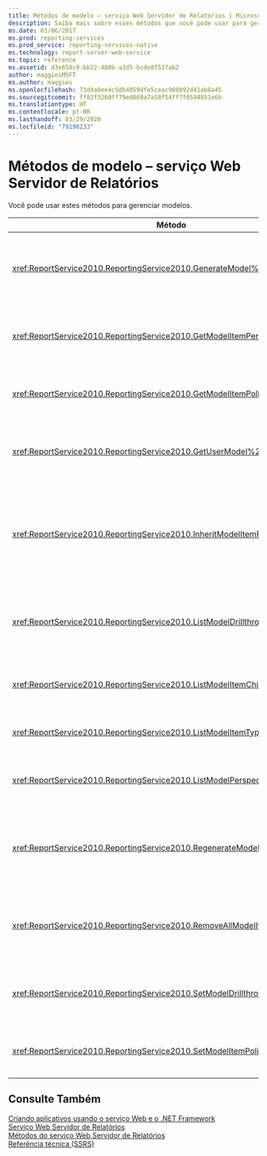 ```yaml
---
title: Métodos de modelo – serviço Web Servidor de Relatórios | Microsoft Docs
description: Saiba mais sobre esses métodos que você pode usar para gerenciar modelos no Serviço Web do Servidor de Relatórios.
ms.date: 03/06/2017
ms.prod: reporting-services
ms.prod_service: reporting-services-native
ms.technology: report-server-web-service
ms.topic: reference
ms.assetid: d3e658c9-bb22-480b-a3d5-bcde8f537ab2
author: maggiesMSFT
ms.author: maggies
ms.openlocfilehash: 73d4a0ee4c5db4059dfe5ceac908b92d41ab8a45
ms.sourcegitcommit: ff82f3260ff79ed860a7a58f54ff7f0594851e6b
ms.translationtype: HT
ms.contentlocale: pt-BR
ms.lasthandoff: 03/29/2020
ms.locfileid: "79198233"
---
```

# <a name="model-methods---report-server-web-service"></a>Métodos de modelo – serviço Web Servidor de Relatórios
  Você pode usar estes métodos para gerenciar modelos.  
  
|Método|Ação|  
|------------|------------|  
|<xref:ReportService2010.ReportingService2010.GenerateModel%2A>|Gera um modelo padrão com base em uma fonte de dados compartilhada.|  
|<xref:ReportService2010.ReportingService2010.GetModelItemPermissions%2A>|Recupera as permissões de usuário associadas ao item de modelo.|  
|<xref:ReportService2010.ReportingService2010.GetModelItemPolicies%2A>|Recupera as políticas associadas a um item de modelo.|  
|<xref:ReportService2010.ReportingService2010.GetUserModel%2A>|Retorna a parte semântica de um modelo para o usuário atual.|  
|<xref:ReportService2010.ReportingService2010.InheritModelItemParentSecurity%2A>|Exclui as políticas associadas com um item de modelo e faz com que o item de modelo herde as políticas de seu pai.|  
|<xref:ReportService2010.ReportingService2010.ListModelDrillthroughReports%2A>|Lista os relatórios de detalhamento associados a uma entidade em um modelo.|  
|<xref:ReportService2010.ReportingService2010.ListModelItemChildren%2A>|Retorna uma matriz de elementos filho de item de modelo.|  
|<xref:ReportService2010.ReportingService2010.ListModelItemTypes%2A>|Retorna uma lista de itens de modelo com suporte.|  
|<xref:ReportService2010.ReportingService2010.ListModelPerspectives%2A>|Lista os modelos e as perspectivas disponíveis para o usuário.|  
|<xref:ReportService2010.ReportingService2010.RegenerateModel%2A>|Atualiza um modelo existente com base nas alterações no esquema da fonte de dados.|  
|<xref:ReportService2010.ReportingService2010.RemoveAllModelItemPolicies%2A>|Exclui todas as políticas associadas a itens de modelo no modelo especificado.|  
|<xref:ReportService2010.ReportingService2010.SetModelDrillthroughReports%2A>|Associa um conjunto de relatórios detalhados junto com um modelo.|  
|<xref:ReportService2010.ReportingService2010.SetModelItemPolicies%2A>|Define as políticas de segurança em um item de modelo.|  
  
## <a name="see-also"></a>Consulte Também  
 [Criando aplicativos usando o serviço Web e o .NET Framework](../../../reporting-services/report-server-web-service/net-framework/building-applications-using-the-web-service-and-the-net-framework.md)   
 [Serviço Web Servidor de Relatórios](../../../reporting-services/report-server-web-service/report-server-web-service.md)   
 [Métodos do serviço Web Servidor de Relatórios](../../../reporting-services/report-server-web-service/methods/report-server-web-service-methods.md)   
 [Referência técnica &#40;SSRS&#41;](../../../reporting-services/technical-reference-ssrs.md)  
  
  
